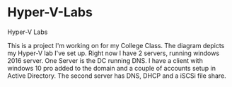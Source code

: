 # Hyper-V-Labs
Hyper-V Labs

This is a project I'm working on for my College Class. The diagram depicts my Hyper-V lab I've set up. Right now I have 2 servers, running windows 2016 server. One Server is the DC running DNS. I have a client with windows 10 pro added to the domain and a couple of accounts setup in Active Directory. The second server has DNS, DHCP and a iSCSi file share.
